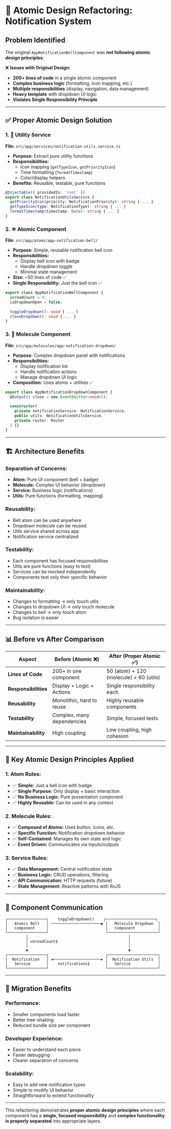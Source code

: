 # 🎯 Atomic Design Refactoring: Notification System

## **Problem Identified**
The original `AppNotificationBellComponent` was **not following atomic design principles**:

❌ **Issues with Original Design:**
- **200+ lines of code** in a single atomic component
- **Complex business logic** (formatting, icon mapping, etc.)
- **Multiple responsibilities** (display, navigation, data management)
- **Heavy template** with dropdown UI logic
- **Violates Single Responsibility Principle**

---

## **✅ Proper Atomic Design Solution**

### **1. 🔧 Utility Service** 
**File:** `src/app/services/notification-utils.service.ts`
- **Purpose:** Extract pure utility functions
- **Responsibilities:**
  - Icon mapping (`getTypeIcon`, `getPriorityIcon`)
  - Time formatting (`formatTimestamp`)
  - Color/display helpers
- **Benefits:** Reusable, testable, pure functions

```typescript
@Injectable({ providedIn: 'root' })
export class NotificationUtilsService {
  getPriorityIcon(priority: NotificationPriority): string { ... }
  getTypeIcon(type: NotificationType): string { ... }
  formatTimestamp(timestamp: Date): string { ... }
}
```

### **2. ⚛️ Atomic Component** 
**File:** `src/app/atoms/app-notification-bell/`
- **Purpose:** Simple, reusable notification bell icon
- **Responsibilities:** 
  - Display bell icon with badge
  - Handle dropdown toggle
  - Minimal state management
- **Size:** ~50 lines of code ✅
- **Single Responsibility:** Just the bell icon ✅

```typescript
export class AppNotificationBellComponent {
  unreadCount = 0;
  isDropdownOpen = false;
  
  toggleDropdown(): void { ... }
  closeDropdown(): void { ... }
}
```

### **3. 🧬 Molecule Component**
**File:** `src/app/molecules/app-notification-dropdown/`
- **Purpose:** Complex dropdown panel with notifications
- **Responsibilities:**
  - Display notification list
  - Handle notification actions
  - Manage dropdown UI logic
- **Composition:** Uses atoms + utilities ✅

```typescript
export class AppNotificationDropdownComponent {
  @Output() close = new EventEmitter<void>();
  
  constructor(
    private notificationService: NotificationService,
    public utils: NotificationUtilsService,
    private router: Router
  ) {}
}
```

---

## **🏗️ Architecture Benefits**

### **Separation of Concerns:**
- **Atom:** Pure UI component (bell + badge)
- **Molecule:** Complex UI behavior (dropdown)
- **Service:** Business logic (notifications)
- **Utils:** Pure functions (formatting, mapping)

### **Reusability:**
- Bell atom can be used anywhere
- Dropdown molecule can be reused
- Utils service shared across app
- Notification service centralized

### **Testability:**
- Each component has focused responsibilities
- Utils are pure functions (easy to test)
- Services can be mocked independently
- Components test only their specific behavior

### **Maintainability:**
- Changes to formatting → only touch utils
- Changes to dropdown UI → only touch molecule
- Changes to bell → only touch atom
- Bug isolation is easier

---

## **📊 Before vs After Comparison**

| Aspect | Before (Atomic ❌) | After (Proper Atomic ✅) |
|--------|-------------------|------------------------|
| **Lines of Code** | 200+ in one component | 50 (atom) + 120 (molecule) + 60 (utils) |
| **Responsibilities** | Display + Logic + Actions | Single responsibility each |
| **Reusability** | Monolithic, hard to reuse | Highly reusable components |
| **Testability** | Complex, many dependencies | Simple, focused tests |
| **Maintainability** | High coupling | Low coupling, high cohesion |

---

## **🎯 Key Atomic Design Principles Applied**

### **1. Atom Rules:**
- ✅ **Simple:** Just a bell icon with badge
- ✅ **Single Purpose:** Only display + basic interaction
- ✅ **No Business Logic:** Pure presentation component
- ✅ **Highly Reusable:** Can be used in any context

### **2. Molecule Rules:**
- ✅ **Composed of Atoms:** Uses button, icons, etc.
- ✅ **Specific Function:** Notification dropdown behavior
- ✅ **Self-Contained:** Manages its own state and logic
- ✅ **Event Driven:** Communicates via inputs/outputs

### **3. Service Rules:**
- ✅ **Data Management:** Central notification state
- ✅ **Business Logic:** CRUD operations, filtering
- ✅ **API Communication:** HTTP requests (future)
- ✅ **State Management:** Reactive patterns with RxJS

---

## **🔄 Component Communication**

```
┌─────────────────┐    toggleDropdown()    ┌──────────────────────┐
│   Atomic Bell   │ ──────────────────────▶ │   Molecule Dropdown  │
│   Component     │                         │   Component          │
└─────────────────┘                         └──────────────────────┘
         │                                            │
         │ unreadCount$                               │
         │                                            │
         ▼                                            ▼
┌─────────────────┐                         ┌──────────────────────┐
│  Notification   │ ◄─────────────────────► │  Notification Utils  │
│   Service       │    notifications$       │   Service            │
└─────────────────┘                         └──────────────────────┘
```

---

## **🚀 Migration Benefits**

### **Performance:**
- Smaller components load faster
- Better tree-shaking
- Reduced bundle size per component

### **Developer Experience:**
- Easier to understand each piece
- Faster debugging
- Clearer separation of concerns

### **Scalability:**
- Easy to add new notification types
- Simple to modify UI behavior
- Straightforward to extend functionality

---

This refactoring demonstrates **proper atomic design principles** where each component has a **single, focused responsibility** and **complex functionality is properly separated** into appropriate layers.